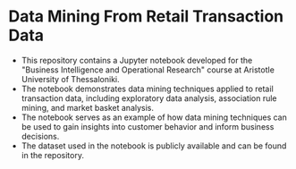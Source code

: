 # Data Mining From Retail Transaction Data
- This repository contains a Jupyter notebook developed for the "Business Intelligence and Operational Research" course at Aristotle University of Thessaloniki.
- The notebook demonstrates data mining techniques applied to retail transaction data, including exploratory data analysis, association rule mining, and market basket analysis.
- The notebook serves as an example of how data mining techniques can be used to gain insights into customer behavior and inform business decisions.
- The dataset used in the notebook is publicly available and can be found in the repository.
